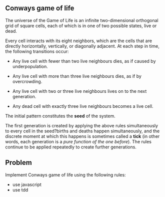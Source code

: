 ## Conways game of life 

The universe of the Game of Life is an infinite two-dimensional orthogonal grid of square cells, each of which is in one of two possible states, live or dead. 

Every cell interacts with its eight neighbors, which are the cells that are directly horizontally, vertically, or diagonally adjacent. At each step in time, the following transitions occur:

* Any live cell with fewer than two live neighbours dies, as if caused by underpopulation.

* Any live cell with more than three live neighbours dies, as if by overcrowding.

* Any live cell with two or three live neighbours lives on to the next generation.

* Any dead cell with exactly three live neighbours becomes a live cell.

The initial pattern constitutes the **seed** of the system.

The first generation is created by applying the above rules simultaneously to every cell in the seed?births and deaths happen simultaneously, and the discrete moment at which this happens is sometimes called a **tick** (in other words, each generation is a _pure function of the one before_). The rules continue to be applied repeatedly to create further generations.

## Problem

Implement Conways game of life using the following rules:

* use javascript
* use tdd